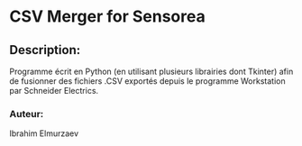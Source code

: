 # CSV Merger for Sensorea

## Description:
Programme écrit en Python (en utilisant plusieurs librairies dont Tkinter) afin de fusionner des fichiers .CSV exportés depuis le programme Workstation par Schneider Electrics.

### Auteur:
Ibrahim Elmurzaev
